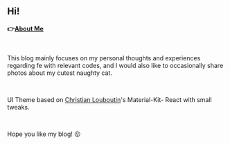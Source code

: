 ## Hi!

**👉[About Me](/about)**

<br>

This blog mainly focuses on my personal thoughts and experiences regarding fe with relevant codes, and I would also like to occasionally share photos about my cutest naughty cat. 

<br>

UI Theme based on [Christian Louboutin](https://demos.creative-tim.com/material-kit-react/#/profile-page)'s Material-Kit-
React with small tweaks.

<br>

Hope you like my blog! 😛


